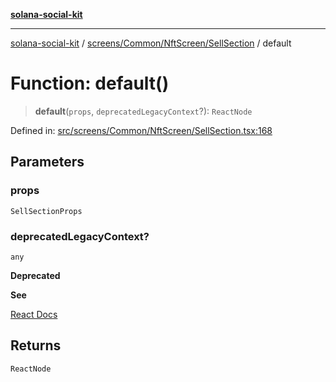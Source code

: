 [**solana-social-kit**](../../../../../README.md)

***

[solana-social-kit](../../../../../README.md) / [screens/Common/NftScreen/SellSection](../README.md) / default

# Function: default()

> **default**(`props`, `deprecatedLegacyContext`?): `ReactNode`

Defined in: [src/screens/Common/NftScreen/SellSection.tsx:168](https://github.com/SendArcade/solana-social-starter/blob/03568260ca96ed63f77049843c721de1cb011893/src/screens/Common/NftScreen/SellSection.tsx#L168)

## Parameters

### props

`SellSectionProps`

### deprecatedLegacyContext?

`any`

**Deprecated**

**See**

[React Docs](https://legacy.reactjs.org/docs/legacy-context.html#referencing-context-in-lifecycle-methods)

## Returns

`ReactNode`
